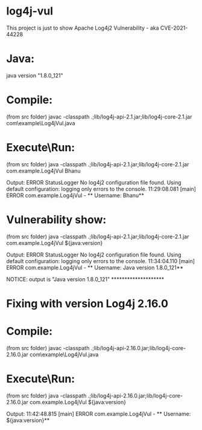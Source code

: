 # log4j-vul
This project is just to show Apache Log4j2 Vulnerability - aka CVE-2021-44228

Java:
========
java version "1.8.0_121"

Compile:
========
(from src folder)
javac -classpath .;lib/log4j-api-2.1.jar;lib/log4j-core-2.1.jar com\example\Log4jVul.java

Execute\Run:
=============
(from src folder)
java -classpath .;lib/log4j-api-2.1.jar;lib/log4j-core-2.1.jar com.example.Log4jVul Bhanu

Output:
ERROR StatusLogger No log4j2 configuration file found. Using default configuration: logging only errors to the console.
11:29:08.081 [main] ERROR com.example.Log4jVul - ** Username: Bhanu**

Vulnerability show:
===================
(from src folder)
java -classpath .;lib/log4j-api-2.1.jar;lib/log4j-core-2.1.jar com.example.Log4jVul ${java:version}

Output:
ERROR StatusLogger No log4j2 configuration file found. Using default configuration: logging only errors to the console.
11:34:04.110 [main] ERROR com.example.Log4jVul - ** Username: Java version 1.8.0_121**

NOTICE: output is "Java version 1.8.0_121" ********************


Fixing with version Log4j 2.16.0
================================
Compile:
========
(from src folder)
javac -classpath .;lib/log4j-api-2.16.0.jar;lib/log4j-core-2.16.0.jar com\example\Log4jVul.java

Execute\Run:
============
(from src folder)
java -classpath .;lib/log4j-api-2.16.0.jar;lib/log4j-core-2.16.0.jar com.example.Log4jVul ${java:version}

Output:
11:42:48.815 [main] ERROR com.example.Log4jVul - ** Username: ${java:version}**


